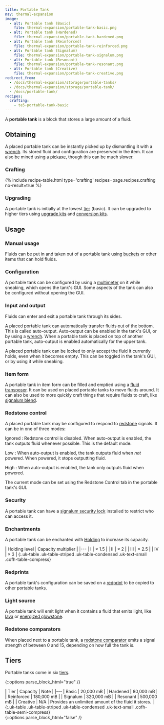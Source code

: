 ```yaml
---
title: Portable Tank
nav: thermal-expansion
image:
  - alt: Portable tank (Basic)
    file: thermal-expansion/portable-tank-basic.png
  - alt: Portable tank (Hardened)
    file: thermal-expansion/portable-tank-hardened.png
  - alt: Portable tank (Reinforced)
    file: thermal-expansion/portable-tank-reinforced.png
  - alt: Portable tank (Signalum)
    file: thermal-expansion/portable-tank-signalum.png
  - alt: Portable tank (Resonant)
    file: thermal-expansion/portable-tank-resonant.png
  - alt: Portable tank (Creative)
    file: thermal-expansion/portable-tank-creative.png
redirect_from:
  - /docs/thermal-expansion/storage/portable-tanks/
  - /docs/thermal-expansion/storage/portable-tank/
  - /docs/portable-tank/
recipes:
  crafting:
    - te5-portable-tank-basic
---
```


A **portable tank** is a block that stores a large amount of a fluid.


Obtaining
---------

A placed portable tank can be instantly picked up by dismantling it with a
[wrench](/docs/wrenches/). Its stored fluid and configuration are preserved in
the item. It can also be mined using a
[pickaxe](https://minecraft.gamepedia.com/Pickaxe), though this can be much
slower.

### Crafting
{% include recipe-table.html type='crafting' recipes=page.recipes.crafting no-result=true %}

### Upgrading
A portable tank is initially at the lowest [tier](#tiers) (basic). It can be
upgraded to higher tiers using [upgrade kits](/docs/thermal-foundation/upgrade-kits/) and
[conversion kits](/docs/thermal-foundation/conversion-kits/).


Usage
-----

### Manual usage
Fluids can be put in and taken out of a portable tank using
[buckets](https://minecraft.gamepedia.com/Buckets) or other items that can hold
fluids.

### Configuration
A portable tank can be configured by using a [multimeter](/docs/thermal-foundation/multimeter/) on
it while sneaking, which opens the tank's GUI. Some aspects of the tank can also
be configured without opening the GUI.

### Input and output
Fluids can enter and exit a portable tank through its sides.

A placed portable tank can automatically transfer fluids out of the bottom. This
is called auto-output. Auto-output can be enabled in the tank's GUI, or by using
a [wrench](/docs/wrenches/). When a portable tank is placed on top of another
portable tank, auto-output is enabled automatically for the upper tank.

A placed portable tank can be locked to only accept the fluid it currently
holds, even when it becomes empty. This can be toggled in the tank's GUI, or by
using it while sneaking.

### Item form
A portable tank in item form can be filled and emptied using a [fluid
transposer](/docs/thermal-expansion/fluid-transposer/). It can be used on placed portable tanks to
move fluids around. It can also be used to more quickly craft things that
require fluids to craft, like [signalum blend](/docs/thermal-foundation/signalum-blend/).

### Redstone control
A placed portable tank may be configured to respond to
[redstone](https://minecraft.gamepedia.com/Redstone) signals. It can be in one
of three modes:

Ignored
: Redstone control is disabled. When auto-output is enabled, the tank outputs
fluid whenever possible. This is the default mode.

Low
: When auto-output is enabled, the tank outputs fluid when *not* powered. When
powered, it stops outputting fluid.

High
: When auto-output is enabled, the tank only outputs fluid when powered.

The current mode can be set using the Redstone Control tab in the portable
tank's GUI.

### Security
A portable tank can have a [signalum security
lock](/docs/thermal-foundation/signalum-security-lock/) installed to restrict who can access it.

### Enchantments
A portable tank can be enchanted with [Holding](/docs/cofh-core-4/holding/) to increase its
capacity.

| Holding level | Capacity multiplier |
|---
| I | × 1.5 |
| II | × 2 |
| III | × 2.5 |
| IV | × 3 |
{:.uk-table .uk-table-striped .uk-table-condensed .uk-text-small .cofh-table-compress}

### Redprints
A portable tank's configuration can be saved on a [redprint](/docs/thermal-foundation/redprint/) to
be copied to other portable tanks.

### Light source
A portable tank will emit light when it contains a fluid that emits light, like
[lava](https://minecraft.gamepedia.com/Lava) or [energized
glowstone](/docs/thermal-foundation/energized-glowstone/).

### Redstone comparators
When placed next to a portable tank, a [redstone
comparator](https://minecraft.gamepedia.com/Redstone_Comparator) emits a signal
strength of between 0 and 15, depending on how full the tank is.


Tiers
-----

Portable tanks come in six [tiers](/docs/thermal-foundation/tiers/).

{::options parse_block_html="true" /}
<div class="uk-overflow-container">
| Tier | Capacity | Note |
|---
| Basic | 20,000 mB |
| Hardened | 80,000 mB |
| Reinforced | 180,000 mB |
| Signalum | 320,000 mB |
| Resonant | 500,000 mB |
| Creative | N/A | Provides an unlimited amount of the fluid it stores. |
{:.uk-table .uk-table-striped .uk-table-condensed .uk-text-small .cofh-table-semi-compress}
</div>
{::options parse_block_html="false" /}
